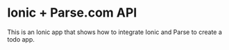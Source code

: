 Ionic + Parse.com API
=======================

This is an Ionic app that shows how to integrate Ionic and Parse to create a todo app.